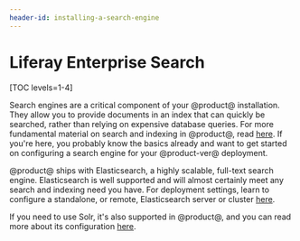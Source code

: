```yaml
---
header-id: installing-a-search-engine
---
```


# Liferay Enterprise Search

[TOC levels=1-4]

Search engines are a critical component of your @product@ installation. They allow
you to provide documents in an index that can quickly be searched, rather than
relying on expensive database queries. For more fundamental material on search
and indexing in @product@, read
[here](/docs/7-0/tutorials/-/knowledge_base/t/introduction-to-liferay-search).
If you're here, you probably know the basics already and want to get started on
configuring a search engine for your @product-ver@ deployment. 

@product@ ships with Elasticsearch, a highly scalable, full-text search engine.
Elasticsearch is well supported and will almost certainly meet any search and
indexing need you have. For deployment settings, learn to configure a
standalone, or remote, Elasticsearch server or cluster
[here](/docs/7-0/deploy/-/knowledge_base/d/configuring-elasticsearch-for-liferay-0).

If you need to use Solr, it's also supported in @product@, and you can read more
about its configuration [here](/docs/7-0/deploy/-/knowledge_base/d/using-solr).
